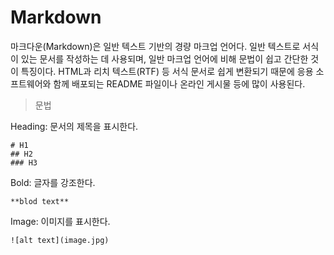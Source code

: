 # Markdown
마크다운(Markdown)은 일반 텍스트 기반의 경량 마크업 언어다. 일반 텍스트로 서식이 있는 문서를 작성하는 데 사용되며, 일반 마크업 언어에 비해 문법이 쉽고 간단한 것이 특징이다. HTML과 리치 텍스트(RTF) 등 서식 문서로 쉽게 변환되기 때문에 응용 소프트웨어와 함께 배포되는 README 파일이나 온라인 게시물 등에 많이 사용된다.


> 문법

Heading: 문서의 제목을 표시한다.
```
# H1 
## H2
### H3
```

Bold: 글자를 강조한다.
```
**blod text**
```

Image: 이미지를 표시한다.
```
![alt text](image.jpg)
```

```



